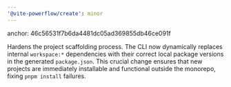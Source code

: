 ```yaml
---
'@vite-powerflow/create': minor
---
```


anchor: 46c56531f7b6da4481dc05ad369855db46ce091f

Hardens the project scaffolding process. The CLI now dynamically replaces internal `workspace:*` dependencies with their correct local package versions in the generated `package.json`. This crucial change ensures that new projects are immediately installable and functional outside the monorepo, fixing `pnpm install` failures.

